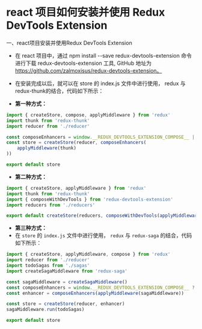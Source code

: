 # react 项目如何安装并使用 Redux DevTools Extension

一、react项目安装并使用Redux DevTools Extension

* 在 react 项目中，通过 npm install --save redux-devtools-extension 命令进行下载 redux-devtools-extension 工具, GitHub 地址为 https://github.com/zalmoxisus/redux-devtools-extension。

+ 在安装完成以后，就可以在 store 的 index.js 文件中进行使用， redux 与 redux-thunk的结合，代码如下所示：

- **第一种方式：**

```jsx
import { createStore, compose, applyMiddleware } from 'redux'
import thunk from 'redux-thunk'
import reducer from './reducer'

const composeEnhancers = window.__REDUX_DEVTOOLS_EXTENSION_COMPOSE__ || compose
const store = createStore(reducer, composeEnhancers(
    applyMiddleware(thunk)
))

export default store

```

- **第二种方式：**

```jsx
import { createStore, applyMiddleware } from 'redux'
import thunk from 'redux-thunk'
import { composeWithDevTools } from 'redux-devtools-extension'
import reducers from './reducers'

export default createStore(reducers, composeWithDevTools(applyMiddleware(thunk)))

```

+ **第三种方式：**
+ 在 `store` 的 `index.js` 文件中进行使用， `redux` 与 `redux-saga` 的结合，代码如下所示：

```jsx
import { createStore, applyMiddleware, compose } from 'redux'
import reducer from './reducer'
import todoSagas from './sagas'
import createSagaMiddleware from 'redux-saga'

const sagaMiddleware = createSagaMiddleware()
const composeEnhancers = window.__REDUX_DEVTOOLS_EXTENSION_COMPOSE__ ? window.__REDUX_DEVTOOLS_EXTENSION_COMPOSE__({}) : compose;
const enhancer = composeEnhancers(applyMiddleware(sagaMiddleware))

const store = createStore(reducer, enhancer)
sagaMiddleware.run(todoSagas)

export default store


```

